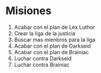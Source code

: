 # Misiones
1. Acabar con el plan de Lex Luthor
2. Crear la liga de la justicia
3. Buscar mas mienbros para la liga
4. Acabar con el plan de Darkseid
5. Acabar con el plan de Brainiac
4. Luchar contra Darkseid
5. Luchar contra Brainiac

